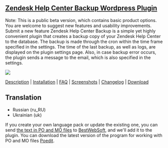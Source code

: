 <a href="http://bestwebsoft.com/products/zendesk-help-center/" target=_blank>Zendesk Help Center Backup Wordpress Plugin</a>  
----------------------------------------

Note: This is a public beta version, which contains basic product options. You are welcome to suggest new features and usability improvements. Submit a new feature
Zendesk Help Center Backup is a simple yet highly convenient plugin that creates a backup copy of your Zendesk Help Center to the database. The backup is made through the cron within the time frame specified in the settings. The time of the last backup, as well as logs, are displayed on the plugin settings page. Also, in case backup error occurs, the plugin sends a message to the email, which is also specified in the settings.

<img src="http://bestwebsoft.com/wp-content/uploads/2015/04/xzendesk-help-center-backup-banner-website.jpg.pagespeed.ic.dMO6SoMrvQ.jpg"/>

<a href="http://bestwebsoft.com/products/zendesk-help-center/description" target=_blank>Description</a> | 
<a href="http://bestwebsoft.com/products/zendesk-help-center/installation" target=_blank>Installation</a> | 
<a href="http://bestwebsoft.com/products/zendesk-help-center/faq" target=_blank>FAQ</a> | 
<a href="http://bestwebsoft.com/products/zendesk-help-center/screenshots" target=_blank>Screenshots</a> | 
<a href="http://bestwebsoft.com/products/zendesk-help-center/changelog" target=_blank>Changelog</a> | 
<a href="http://bestwebsoft.com/products/zendesk-help-center/download" target=_blank>Download</a>

Translation
-----------------------------
* Russian (ru_RU)
* Ukrainian (uk)

If you create your own language pack or update the existing one, you can send <a href="http://codex.wordpress.org/Translating_WordPress" target="_blank">the text in PO and MO files</a> to <a href="http://support.bestwebsoft.com" target="_blank">BestWebSoft</a>, and we'll add it to the plugin. You can download the latest version of the program for working with PO and MO files <a href="http://www.poedit.net/download.php" target="_blank">Poedit</a>.
